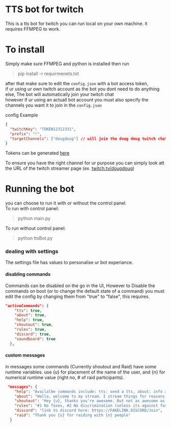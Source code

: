 # TTS bot for twitch

This is a tts bot for twitch you can run local on your own machine. it requires FFMPEG to work.

# To install

Simply make sure FFMPEG and python is installed then run

> pip install -r requirmenets.txt

after that make sure to edit the `config.json` with a bot access token,\
if ur using ur own twitch account as the bot you dont need to do anything else, The bot will automatically join your twitch chat\
however if ur using an actuall bot account you must also specify the channels you want it to join in the `config.json`

config Example

```json
{
  "twitchKey": "TOKEN12312331",
  "prefix": "!",
  "targetChannels": ["dougdoug"] // will join the doug doug twitch chat
}
```

Tokens can be generated [here](https://twitchtokengenerator.com/)

To ensure you have the right channel for ur purpose you can simply look att the URL of the twitch streamer page (ex. [twitch.tv/dougdoug](https://www.twitch.tv/dougdoug))

# Running the bot

you can choose to run it with or without the control panel.\
To run with control panel:

> python main.py

To run without control panel:

> python ttsBot.py

### dealing with settings

The settings file has values to personalise ur bot experiance.

#### disabling commands

Commands can be disabled on the go in the UI, However to Disable the commands on boot (or to change the default state of a command) you must edit the config by changing them from "true" to "false", this requires.

```json
"activeCommands": {
    "tts": true,
    "about": true,
    "help": true,
    "shoutout": true,
    "rules": true,
    "discord": true,
    "soundboard": true
  },
```

#### custom messages

in messages some commands (Currently shoutout and Raid) have some runtime variables.
use {u} for placement of the name of the user, and {n} for numerical runtime value (right no, # of raid participants).

```json
 "messages": {
    "help": "Availalbe commands include: tts: send a tts, about: info about the channel, help: list commands and their use, shoutout: shoutout a user, rules: display the rules, discord: display the discord message, soundboard: plays sounds on stream",
    "about": "Hello, welcome to my stream. I stream things for reasons. lets all have a good time.",
    "shoutout": "Hey {u}, thanks you're awesome. But not as awesome as ducks.",
    "rules": "#1 No foxes, #2 No discrimination (unless its against foxes), #3 UwU, Ara ara",
    "discord": "link to discord here: https://FAKELINK.DISCORD/Join",
    "raid": "Thank you {u} for raiding with {n} people"
  }
```
